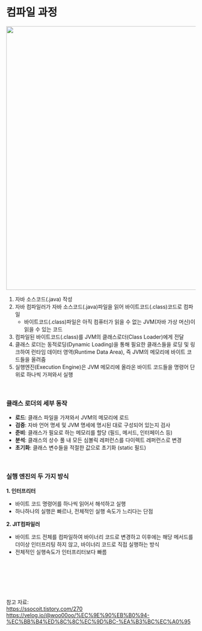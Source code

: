 # 컴파일 과정

<img src="https://github.com/98000001/CS-Study/assets/80199502/be066802-8aa5-4281-ba68-55b28206079a"  width="700">

1. 자바 소스코드(.java) 작성
2. 자바 컴파일러가 자바 소스코드(.java)파일을 읽어 바이트코드(.class)코드로 컴파일
    - 바이트코드(.class)파일은 아직 컴퓨터가 읽을 수 없는 JVM(자바 가상 머신)이 읽을 수 있는 코드
3. 컴파일된 바이트코드(.class)를 JVM의 클래스로더(Class Loader)에게 전달
4. 클래스 로더는 동적로딩(Dynamic Loading)을 통해 필요한 클래스들을 로딩 및 링크하여 런타임 데이터 영역(Runtime Data Area), 즉 JVM의 메모리에 바이트 코드들을 올려줌
5. 실행엔진(Execution Engine)은 JVM 메모리에 올라온 바이트 코드들을 명령어 단위로 하나씩 가져와서 실행

<br>

### 클래스 로더의 세부 동작

- **로드**: 클래스 파일을 가져와서 JVM의 메모리에 로드
- **검증**: 자바 언어 명세 및 JVM 명세에 명시된 대로 구성되어 있는지 검사
- **준비**: 클래스가 필요로 하는 메모리를 할당 (필드, 메서드, 인터페이스 등)
- **분석**: 클래스의 상수 풀 내 모든 심볼릭 레퍼런스를 다이렉트 레퍼런스로 변경
- **초기화**: 클래스 변수들을 적절한 값으로 초기화 (static 필드)

<br>

### 실행 엔진의 두 가지 방식

**1. 인터프리터**

- 바이트 코드 명령어를 하나씩 읽어서 해석하고 실행
- 하나하나의 실행은 빠르나, 전체적인 실행 속도가 느리다는 단점

**2. JIT컴파일러**

- 바이트 코드 전체를 컴파일하여 바이너리 코드로 변경하고 이후에는 해당 메서드를 더이상 인터프리팅 하지 않고, 바이너리 코드로 직접 실행하는 방식
- 전체적인 실행속도가 인터프리터보다 빠름

<br>
<br>
<br>
<br>
<br>

참고 자료: <br>
https://ssocoit.tistory.com/270 <br>
https://velog.io/@woo00oo/%EC%9E%90%EB%B0%94-%EC%BB%B4%ED%8C%8C%EC%9D%BC-%EA%B3%BC%EC%A0%95
